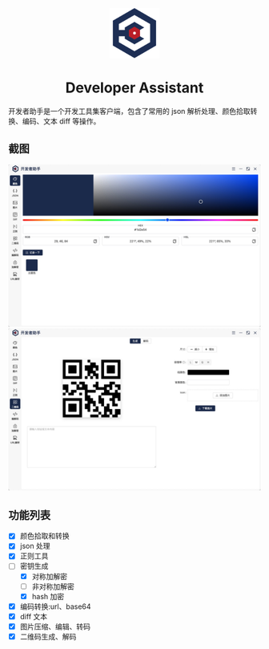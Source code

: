 <p align="center">
  <a href="./assets/icon.png">
    <img width="100" src="assets/icon.png">
  </a>
</p>
<h1 align="center">Developer Assistant</h1>

开发者助手是一个开发工具集客户端，包含了常用的 json 解析处理、颜色拾取转换、编码、文本 diff 等操作。

## 截图

<p align="center">
 <img src="screenshots/color.jpeg" alt="color" width="740"  >
 <img src="screenshots/QRcode.jpeg" alt="QRcode" width="740" >
</p>

## 功能列表

- [x] 颜色拾取和转换
- [x] json 处理
- [x] 正则工具
- [ ] 密钥生成
  - [x] 对称加解密
  - [ ] 非对称加解密
  - [x] hash 加密
- [x] 编码转换:url、base64
- [x] diff 文本
- [x] 图片压缩、编辑、转码
- [x] 二维码生成、解码
